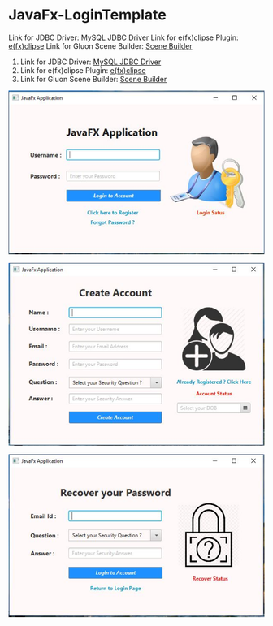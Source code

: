 # JavaFx-LoginTemplate

Link for JDBC Driver: [MySQL  JDBC Driver](https://dev.mysql.com/downloads/connector/j/5.1.html)
Link for e(fx)clipse Plugin: [e(fx)clipse](http://download.eclipse.org/efxclipse/updates-released/2.3.0/site/)
Link for Gluon Scene Builder: [Scene Builder](http://gluonhq.com/products/scene-builder/#download)
1. Link for JDBC Driver: [MySQL  JDBC Driver](https://dev.mysql.com/downloads/connector/j/5.1.html)
2. Link for e(fx)clipse Plugin: [e(fx)clipse](http://download.eclipse.org/efxclipse/updates-released/2.3.0/site/)
3. Link for Gluon Scene Builder: [Scene Builder](http://gluonhq.com/products/scene-builder/#download)

![Login into Account](https://github.com/amanovishnu/JavaFx-LoginTemplate/blob/master/Snapshots/LoginScreen.JPG)

![Create Account](https://github.com/amanovishnu/JavaFx-LoginTemplate/blob/master/Snapshots/CreateAccount.JPG)

![Forgot Password](https://github.com/amanovishnu/JavaFx-LoginTemplate/blob/master/Snapshots/ForgotPassword.JPG)
